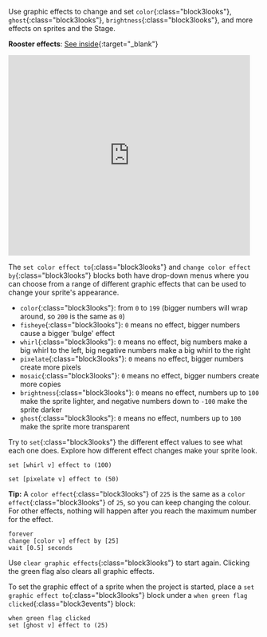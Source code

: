 Use graphic effects to change and set `color`{:class="block3looks"}, `ghost`{:class="block3looks"}, `brightness`{:class="block3looks"}, and more effects on sprites and the Stage.

**Rooster effects**: [See inside](https://scratch.mit.edu/projects/435730522/editor){:target="_blank"}

<div class="scratch-preview">
  <iframe allowtransparency="true" width="485" height="402" src="https://scratch.mit.edu/projects/embed/435730522/?autostart=false" frameborder="0"></iframe>
</div>

The `set color effect to`{:class="block3looks"} and `change color effect by`{:class="block3looks"} blocks both have drop-down menus where you can choose from a range of different graphic effects that can be used to change your sprite's appearance.

+ `color`{:class="block3looks"}: from `0` to `199` (bigger numbers will wrap around, so `200` is the same as `0`)
+ `fisheye`{:class="block3looks"}: `0` means no effect, bigger numbers cause a bigger 'bulge' effect
+ `whirl`{:class="block3looks"}: `0` means no effect, big numbers make a big whirl to the left, big negative numbers make a big whirl to the right
+ `pixelate`{:class="block3looks"}: `0` means no effect, bigger numbers create more pixels
+ `mosaic`{:class="block3looks"}: `0` means no effect, bigger numbers create more copies
+ `brightness`{:class="block3looks"}: `0` means no effect, numbers up to `100` make the sprite lighter, and negative numbers down to `-100` make the sprite darker 
+ `ghost`{:class="block3looks"}: `0` means no effect, numbers up to `100` make the sprite more transparent 

Try to `set`{:class="block3looks"} the different effect values to see what each one does. Explore how different effect changes make your sprite look.

```blocks3
set [whirl v] effect to (100)

set [pixelate v] effect to (50)
```

**Tip:** A `color effect`{:class="block3looks"} of `225` is the same as a `color effect`{:class="block3looks"} of `25`, so you can keep changing the colour. For other effects, nothing will happen after you reach the maximum number for the effect. 

```blocks3
forever
change [color v] effect by [25]
wait [0.5] seconds
```

Use `clear graphic effects`{:class="block3looks"} to start again. Clicking the green flag also clears all graphic effects.

To set the graphic effect of a sprite when the project is started, place a `set graphic effect to`{:class="block3looks"} block under a `when green flag clicked`{:class="block3events"} block:

```blocks3
when green flag clicked
set [ghost v] effect to (25)
```
